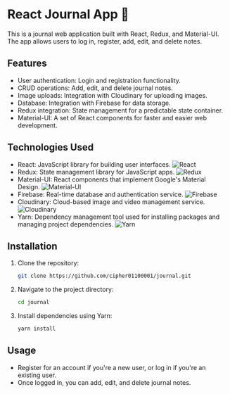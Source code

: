 # React Journal App 📔

This is a journal web application built with React, Redux, and Material-UI. The app allows users to log in, register, add, edit, and delete notes.

## Features

- User authentication: Login and registration functionality.
- CRUD operations: Add, edit, and delete journal notes.
- Image uploads: Integration with Cloudinary for uploading images.
- Database: Integration with Firebase for data storage.
- Redux integration: State management for a predictable state container.
- Material-UI: A set of React components for faster and easier web development.

## Technologies Used

- React: JavaScript library for building user interfaces. ![React](https://shields.io/badge/react-black?logo=react&style=for-the-badge)
- Redux: State management library for JavaScript apps. ![Redux](https://img.shields.io/badge/-Redux-%23764ABC?logo=redux&logoColor=white)
- Material-UI: React components that implement Google's Material Design. ![Material-UI](https://img.shields.io/badge/-Material_UI-%230081CB?logo=material-ui&logoColor=white)
- Firebase: Real-time database and authentication service. ![Firebase](https://img.shields.io/badge/-Firebase-%23FFCA28?logo=firebase&logoColor=black)
- Cloudinary: Cloud-based image and video management service. ![Cloudinary](https://img.shields.io/badge/-Cloudinary-%230083FF?logo=cloudinary&logoColor=white)
- Yarn: Dependency management tool used for installing packages and managing project dependencies. ![Yarn](https://img.shields.io/badge/-Yarn-%232C8EBB?logo=yarn&logoColor=white)

## Installation

1. Clone the repository:
    ```bash
    git clone https://github.com/cipher01100001/journal.git
2. Navigate to the project directory:
    ```bash
    cd journal
3. Install dependencies using Yarn:
    ```bash
    yarn install
## Usage

- Register for an account if you're a new user, or log in if you're an existing user.
- Once logged in, you can add, edit, and delete journal notes.